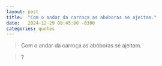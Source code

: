 ```yaml
---
layout: post
title:  "Com o andar da carroça as abóboras se ajeitam."
date:   2024-12-29 08:45:00 -0300
categories: quotes
---
```


>Com o andar da carroça as abóboras se ajeitam.

>?

